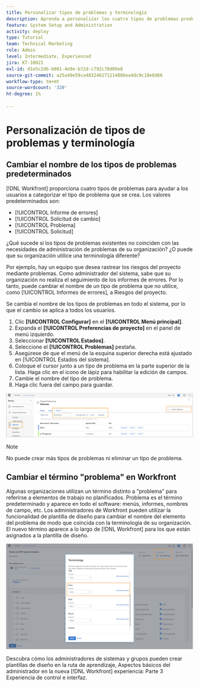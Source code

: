 ```yaml
---
title: Personalizar tipos de problemas y terminología
description: Aprenda a personalizar los cuatro tipos de problemas predeterminados y a cambiarles el nombre para adaptarlos a las necesidades de su organización.
feature: System Setup and Administration
activity: deploy
type: Tutorial
team: Technical Marketing
role: Admin
level: Intermediate, Experienced
jira: KT-10021
exl-id: d1e5c2d6-b001-4e9e-b72d-c792c70d09e8
source-git-commit: a25a49e59ca483246271214886ea4dc9c10e8d66
workflow-type: tm+mt
source-wordcount: '320'
ht-degree: 1%

---
```


# Personalización de tipos de problemas y terminología

## Cambiar el nombre de los tipos de problemas predeterminados

[!DNL Workfront] proporciona cuatro tipos de problemas para ayudar a los usuarios a categorizar el tipo de problema que se crea. Los valores predeterminados son:

* [!UICONTROL Informe de errores]
* [!UICONTROL Solicitud de cambio]
* [!UICONTROL Problema]
* [!UICONTROL Solicitud]

¿Qué sucede si los tipos de problemas existentes no coinciden con las necesidades de administración de problemas de su organización? ¿O puede que su organización utilice una terminología diferente?

Por ejemplo, hay un equipo que desea rastrear los riesgos del proyecto mediante problemas. Como administrador del sistema, sabe que su organización no realiza el seguimiento de los informes de errores. Por lo tanto, puede cambiar el nombre de un tipo de problema que no utilice, como [!UICONTROL Informes de errores], a Riesgos del proyecto.

Se cambia el nombre de los tipos de problemas en todo el sistema, por lo que el cambio se aplica a todos los usuarios.

1. Clic **[!UICONTROL Configurar]** en el **[!UICONTROL Menú principal]**.
1. Expanda el **[!UICONTROL Preferencias de proyecto]** en el panel de menú izquierdo.
1. Seleccionar **[!UICONTROL Estados]**.
1. Seleccione el **[!UICONTROL Problemas]** pestaña.
1. Asegúrese de que el menú de la esquina superior derecha está ajustado en [!UICONTROL Estados del sistema].
1. Coloque el cursor junto a un tipo de problema en la parte superior de la lista. Haga clic en el icono de lápiz para habilitar la edición de campos.
1. Cambie el nombre del tipo de problema.
1. Haga clic fuera del campo para guardar.

![[!UICONTROL Problemas] de la pestaña [!UICONTROL Estados] página en [!UICONTROL Configurar]](assets/admin-fund-issue-types.png)

>[!NOTE]
>
>No puede crear más tipos de problemas ni eliminar un tipo de problema.

<!---
learn more URLs
Customize default issue types
--->

## Cambiar el término &quot;problema&quot; en Workfront

Algunas organizaciones utilizan un término distinto a &quot;problema&quot; para referirse a elementos de trabajo no planificados. Problema es el término predeterminado y aparece en todo el software: menús, informes, nombres de campo, etc.
Los administradores de Workfront pueden utilizar la funcionalidad de plantilla de diseño para cambiar el nombre del elemento del problema de modo que coincida con la terminología de su organización. El nuevo término aparece a lo largo de [!DNL Workfront] para los que están asignados a la plantilla de diseño.

![[!UICONTROL Terminología] ventana con [!UICONTROL Problema] resaltado](assets/admin-fund-issue-custom-terminology.png)

<!---
paragraph below needs a hyperlink
--->

Descubra cómo los administradores de sistemas y grupos pueden crear plantillas de diseño en la ruta de aprendizaje, Aspectos básicos del administrador en la nueva [!DNL Workfront] experiencia: Parte 3 Experiencia de control e interfaz.

<!---
learn more URLs
Create and manage layout templates
--->
